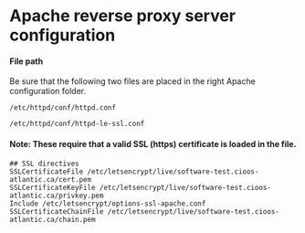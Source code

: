 # Apache reverse proxy server configuration

#### File path
 Be sure that the following two files are placed in the right Apache configuration folder.
 
 `/etc/httpd/conf/httpd.conf`
 
 `/etc/httpd/conf/httpd-le-ssl.conf`
 
#### Note: These require that a valid SSL (https) certificate is loaded in the file.
 
```
## SSL directives
SSLCertificateFile /etc/letsencrypt/live/software-test.cioos-atlantic.ca/cert.pem
SSLCertificateKeyFile /etc/letsencrypt/live/software-test.cioos-atlantic.ca/privkey.pem
Include /etc/letsencrypt/options-ssl-apache.conf
SSLCertificateChainFile /etc/letsencrypt/live/software-test.cioos-atlantic.ca/chain.pem
```

